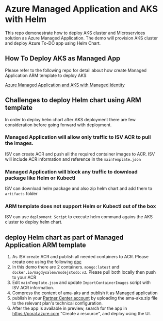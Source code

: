 # Azure Managed Application and AKS with Helm
This repo demonestrate how to deploy AKS cluster and Microservices solution as Azure Managed Application. The demo will provision AKS cluster and deploy Azure To-DO app using Helm Chart.


## How To Deploy AKS as Managed App
Please refer to the following repo for detail about how create Managed Application ARM template to deploy AKS

 [Azure Managed Application and AKS with Managed Identity](https://github.com/arsenvlad/azure-managed-app-aks-managed-identity)



 ## Challenges to deploy Helm chart using ARM template

 In order to deploy helm chart after AKS deployment there are few consideration before going forward with deployment.

 ### Managed Application will allow only traffic to ISV ACR to pull the images. 
 ISV can create ACR and push all the required container images to ACR. ISV will include ACR information and reference in the `mainTemplate.json`

 ### Managed Application will block any traffic to download package like Helm or Kubectl
 ISV can download helm package and also zip helm chart and add them to `artifacts` folder
 
 ### ARM template does not support Helm or Kubectl out of the box
 ISV can use `deployment Script` to execute helm command agains the AKS cluster to deploy helm chart.


 ## deploy Helm chart as part of Managed Application ARM template
1. As ISV create ACR and publish all needed containers to ACR. Please create one using the following [doc](https://docs.microsoft.com/en-us/azure/container-registry/container-registry-get-started-portal)
1. In this demo there are 2 containers. `mongo:latest` and `docker.io/magdysalem/nodejstodo:v3`. Please pull both locally then push to your ACR
1. Edit `mainTemplate.json` and update `ImportContainerImages` script with ISV ACR information.
1. Compress the content of ama-aks and publish it as Managed application
1. publish in your [Partner Center account](https://docs.microsoft.com/en-us/azure/azure-resource-manager/managed-applications/publish-marketplace-app) by uploading the ama-aks.zip file to the relevant plan's technical configuration.
1. After the app is available in preview, search for the app in <https://poral.azure.com> "Create a resource", and deploy using the UI. 







